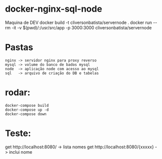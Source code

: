 # docker-nginx-sql-node

Maquina de DEV
docker build -t cliversonbatista/servernode .
docker run --rm -it -v $(pwd)/:/usr/src/app -p 3000:3000 cliversonbatista/servernode                         


# Pastas
    nginx -> servidor nginx para proxy reverso 
    mysql -> volume do banco de bados mysql
    node  -> aplicação node com acesso ao mysql
    sql   -> arquivo de criação do DB e tabelas

# rodar:
    docker-compose build
    docker-compose up -d
    docker-compose down

# Teste:
get http://localhost:8080/ -> lista nomes
get http://localhost:8080/{xxxxx} -> inclui nome
